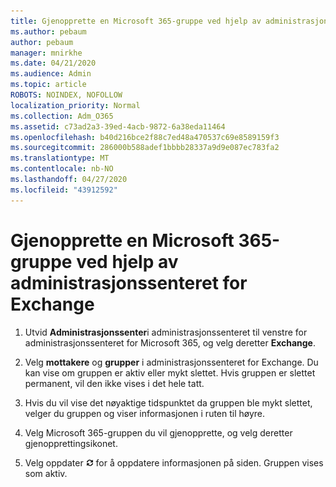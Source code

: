 ```yaml
---
title: Gjenopprette en Microsoft 365-gruppe ved hjelp av administrasjonssenteret for Exchange
ms.author: pebaum
author: pebaum
manager: mnirkhe
ms.date: 04/21/2020
ms.audience: Admin
ms.topic: article
ROBOTS: NOINDEX, NOFOLLOW
localization_priority: Normal
ms.collection: Adm_O365
ms.assetid: c73ad2a3-39ed-4acb-9872-6a38eda11464
ms.openlocfilehash: b40d216bce2f88c7ed48a470537c69e8589159f3
ms.sourcegitcommit: 286000b588adef1bbbb28337a9d9e087ec783fa2
ms.translationtype: MT
ms.contentlocale: nb-NO
ms.lasthandoff: 04/27/2020
ms.locfileid: "43912592"
---
```

# <a name="restore-an-microsoft-365-group-using-the-exchange-admin-center"></a>Gjenopprette en Microsoft 365-gruppe ved hjelp av administrasjonssenteret for Exchange

1. Utvid **Administrasjonssenter**i administrasjonssenteret til venstre for administrasjonssenteret for Microsoft 365, og velg deretter **Exchange**.
    
2. Velg **mottakere** og **grupper** i administrasjonssenteret for Exchange. Du kan vise om gruppen er aktiv eller mykt slettet. Hvis gruppen er slettet permanent, vil den ikke vises i det hele tatt.
    
3. Hvis du vil vise det nøyaktige tidspunktet da gruppen ble mykt slettet, velger du gruppen og viser informasjonen i ruten til høyre.
    
4. Velg Microsoft 365-gruppen du vil gjenopprette, og velg deretter gjenopprettingsikonet.
    
5. Velg oppdater ![Oppdater-ikon](media/6464df90-2a91-4c1f-92a6-9a38c7696ac3.gif) for å oppdatere informasjonen på siden. Gruppen vises som aktiv. 
    

